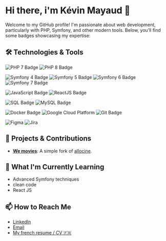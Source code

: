 # Hi there, i'm Kévin Mayaud 👋

Welcome to my GitHub profile! I'm passionate about web development, particularly with PHP, Symfony, and other modern tools. Below, you’ll find some badges showcasing my expertise:

## 🛠️ Technologies & Tools

![PHP 7 Badge](https://img.shields.io/badge/php-7.4-777BB4?style=for-the-badge&logo=php&logoColor=white)
![PHP 8 Badge](https://img.shields.io/badge/php-8.0-777BB4?style=for-the-badge&logo=php&logoColor=white)

![Symfony 4 Badge](https://img.shields.io/badge/symfony-4-000000?style=for-the-badge&logo=symfony&logoColor=white)
![Symfony 5 Badge](https://img.shields.io/badge/symfony-5-000000?style=for-the-badge&logo=symfony&logoColor=white)
![Symfony 6 Badge](https://img.shields.io/badge/symfony-6-000000?style=for-the-badge&logo=symfony&logoColor=white)
![Symfony 7 Badge](https://img.shields.io/badge/symfony-7-000000?style=for-the-badge&logo=symfony&logoColor=white)

![JavaScript Badge](https://img.shields.io/badge/javascript-%23F7DF1E.svg?style=for-the-badge&logo=javascript&logoColor=black)
![ReactJS Badge](https://img.shields.io/badge/react-%2320232a.svg?style=for-the-badge&logo=react&logoColor=%2361DAFB)


![SQL Badge](https://img.shields.io/badge/sql-4169E1?style=for-the-badge&logo=postgresql&logoColor=white)
![MySQL Badge](https://img.shields.io/badge/mysql-4479A1?style=for-the-badge&logo=mysql&logoColor=white)

![Docker Badge](https://img.shields.io/badge/docker-0db7ed?style=for-the-badge&logo=docker&logoColor=white)
![Google Cloud Platform](https://img.shields.io/badge/Google%20Cloud-4285F4?style=for-the-badge&logo=google-cloud&logoColor=white)
![Git Badge](https://img.shields.io/badge/git-F05032?style=for-the-badge&logo=git&logoColor=white)

![Figma](https://img.shields.io/badge/-Figma-F24E1E?style=for-the-badge&logo=figma&logoColor=white)
![Jira](https://img.shields.io/badge/-Jira-0052CC?style=for-the-badge&logo=jira&logoColor=white)

## 🔧 Projects & Contributions

- **[We movies](https://github.com/mayaudK/we_movies)**: A simple fork of [allocine](https://www.allocine.fr/).

## 🌱 What I'm Currently Learning

- Advanced Symfony techniques
- clean code
- React JS

## 📫 How to Reach Me

- [LinkedIn](https://www.linkedin.com/in/kevin-mayaud)
- [Email](mailto:kevin.mayaud@hotmail.fr)
- [My french resume / CV :fr:](https://kmd-projets.fr/CV-07-10-24.pdf)
